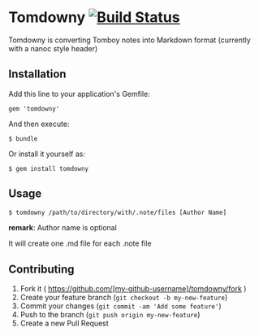Tomdowny [![Build Status](https://travis-ci.org/doc75/tomdowny.svg?branch=master)](https://travis-ci.org/doc75/tomdowny)
=======

Tomdowny is converting Tomboy notes into Markdown format (currently with a nanoc style header)

## Installation

Add this line to your application's Gemfile:

    gem 'tomdowny'

And then execute:

    $ bundle

Or install it yourself as:

    $ gem install tomdowny

## Usage

```bash
$ tomdowny /path/to/directory/with/.note/files [Author Name]
```

**remark**: Author name is optional

It will create one .md file for each .note file 

## Contributing

1. Fork it ( https://github.com/[my-github-username]/tomdowny/fork )
2. Create your feature branch (`git checkout -b my-new-feature`)
3. Commit your changes (`git commit -am 'Add some feature'`)
4. Push to the branch (`git push origin my-new-feature`)
5. Create a new Pull Request
